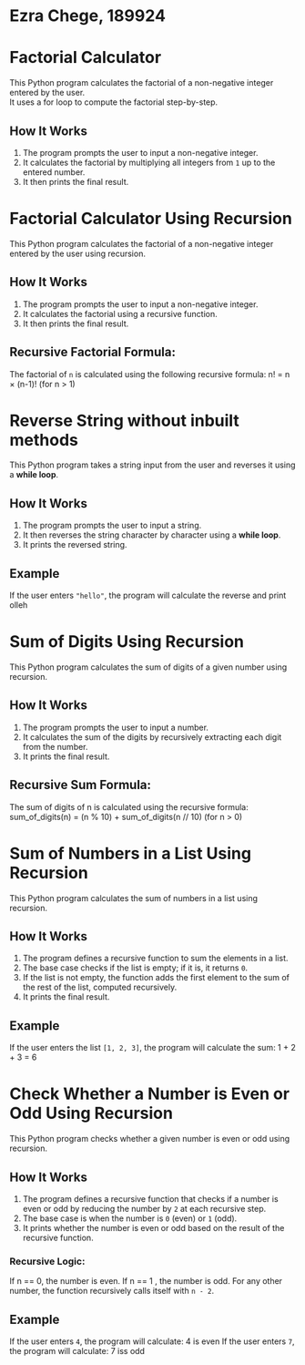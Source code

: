 # Ezra Chege, 189924

# Factorial Calculator

This Python program calculates the factorial of a non-negative integer entered by the user.  
It uses a for loop to compute the factorial step-by-step.

## How It Works

1. The program prompts the user to input a non-negative integer.
2. It calculates the factorial by multiplying all integers from `1` up to the entered number.
3. It then prints the final result.


# Factorial Calculator Using Recursion

This Python program calculates the factorial of a non-negative integer entered by the user using recursion.

## How It Works

1. The program prompts the user to input a non-negative integer.
2. It calculates the factorial using a recursive function.
3. It then prints the final result.

## Recursive Factorial Formula:
The factorial of `n` is calculated using the following recursive formula:
n! = n × (n-1)! (for n > 1)


# Reverse String without inbuilt methods

This Python program takes a string input from the user and reverses it using a **while loop**.

## How It Works

1. The program prompts the user to input a string.
2. It then reverses the string character by character using a **while loop**.
3. It prints the reversed string.

## Example

If the user enters `"hello"`, the program will calculate the reverse and print olleh



# Sum of Digits Using Recursion

This Python program calculates the sum of digits of a given number using recursion.

## How It Works

1. The program prompts the user to input a number.
2. It calculates the sum of the digits by recursively extracting each digit from the number.
3. It prints the final result.

## Recursive Sum Formula:
The sum of digits of n is calculated using the recursive formula:
sum_of_digits(n) = (n % 10) + sum_of_digits(n // 10) (for n > 0)


# Sum of Numbers in a List Using Recursion

This Python program calculates the sum of numbers in a list using recursion.

## How It Works

1. The program defines a recursive function to sum the elements in a list.
2. The base case checks if the list is empty; if it is, it returns `0`.
3. If the list is not empty, the function adds the first element to the sum of the rest of the list, computed recursively.
4. It prints the final result.

## Example

If the user enters the list `[1, 2, 3]`, the program will calculate the sum:
1 + 2 + 3 = 6


# Check Whether a Number is Even or Odd Using Recursion

This Python program checks whether a given number is even or odd using recursion.

## How It Works

1. The program defines a recursive function that checks if a number is even or odd by reducing the number by `2` at each recursive step.
2. The base case is when the number is `0` (even) or `1` (odd).
3. It prints whether the number is even or odd based on the result of the recursive function.

### Recursive Logic:
 If n == 0, the number is even.
 If n == 1 , the number is odd.
 For any other number, the function recursively calls itself with `n - 2`.

## Example

If the user enters `4`, the program will calculate: 4 is even
If the user enters `7`, the program will calculate: 7 iss odd












